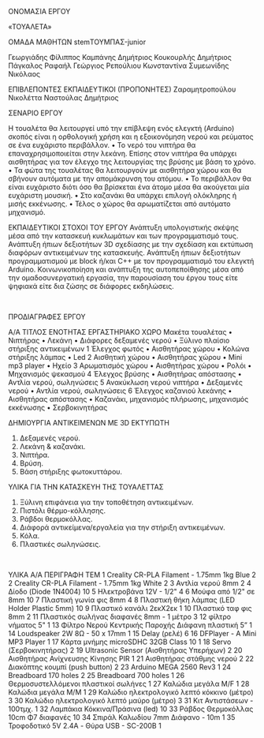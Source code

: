 

ΟΝΟΜΑΣΙΑ ΕΡΓΟΥ

«ΤΟΥΑΛΕΤΑ»




ΟΜΑΔΑ ΜΑΘΗΤΩΝ 
stemΤΟΥΜΠΑΣ-junior

Γεωργιάδης Φίλιππος
Καμπάνης Δημήτριος
Κουκουρλής Δημήτριος
Πάγκαλος Ραφαήλ Γεώργιος
Ρεπούλιου Κωνσταντίνα
Συμεωνίδης Νικόλαος











ΕΠΙΒΛΕΠΟΝΤΕΣ EΚΠΑΙΔΕΥΤΙΚΟΙ
(ΠΡΟΠΟΝΗΤΕΣ)
Ζαραμητροπούλου Νικολέττα
Ναστούλας Δημήτριος
 




ΣΕΝΑΡΙΟ ΕΡΓΟΥ



Η τουαλέτα θα λειτουργεί υπό την επίβλεψη ενός ελεγκτή (Arduino) σκοπός είναι η ορθολογική χρήση και η εξοικονόμηση νερού και ρεύματος σε ένα ευχάριστο περιβάλλον. 
•	Το νερό του νιπτήρα θα επαναχρησιμοποιείται στην λεκάνη. Επίσης στον νιπτήρα θα υπάρχει αισθητήρας για τον έλεγχο της λειτουργίας της βρύσης με βάση το χρόνο. 
•	Τα φώτα της τουαλέτας θα λειτουργούν με αισθητήρα χώρου και θα σβήνουν αυτόματα με την απομάκρυνση του ατόμου. 
•	Το περιβάλλον θα είναι ευχάριστο διότι όσο θα βρίσκεται ένα άτομο μέσα θα ακούγεται μία ευχάριστη μουσική. 
•	Στο καζανάκι θα υπάρχει επιλογή ολόκληρης ή μισής εκκένωσης.
•	Τέλος ο χώρος θα αρωματίζεται από αυτόματο μηχανισμό. 


EΚΠΑΙΔΕΥΤΙΚΟΙ ΣΤΟΧΟΙ ΤΟΥ ΕΡΓΟΥ
Ανάπτυξη υπολογιστικής σκέψης μέσα από την κατασκευή κυκλωμάτων και των προγραμματισμό τους.
Ανάπτυξη ήπιων δεξιοτήτων 3D σχεδίασης με την σχεδίαση και εκτύπωση διαφόρων αντικειμένων της κατασκευής.
Ανάπτυξη ήπιων δεξιοτήτων προγραμματισμού με block ή/και C++ με τον προγραμματισμό του ελεγκτή Arduino.
Κοινωνικοποίηση και ανάπτυξη της αυτοπεποίθησης μέσα από την ομαδοσυνεργατική εργασία, την παρουσίαση του έργου τους είτε ψηφιακά είτε δια ζώσης σε διάφορες εκδηλώσεις.

 




ΠΡΟΔΙΑΓΡΑΦΕΣ ΕΡΓΟΥ


Α/Α	ΤΙΤΛΟΣ ΕΝΟΤΗΤΑΣ	ΕΡΓΑΣΤΗΡΙΑΚΟ ΧΩΡΟ
	Μακέτα τουαλέτας	•	Νιπτήρας
•	Λεκάνη 
•	Διάφορες δεξαμενές νερού
•	Ξύλινο πλαίσιο στήριξης αντικειμένων
1	Έλεγχος φωτός	•	Αισθητήρας χώρου
•	Κολώνα στήριξης λάμπας
•	Led 
2	Αισθητική χώρου	•	Αισθητήρας χώρου
•	Mini mp3 player
•	Ηχείο
3	Αρωματισμός χώρου	•	Αισθητήρας χώρου
•	Ρολόι
•	Μηχανισμός ψεκασμού
4	Έλεγχος βρύσης	•	Αισθητήρας απόστασης
•	Αντλία νερού, σωληνώσεις
5	Ανακύκλωση νερού νιπτήρα	•	Δεξαμενές νερού
•	Αντλία νερού, σωληνώσεις
6	Έλεγχος καζανιού λεκάνης	•	Αισθητήρας απόστασης
•	Καζανάκι, μηχανισμός πλήρωσης, μηχανισμός εκκένωσης
•	Σερβοκινητήρας
 




ΔΗΜΙΟΥΡΓΙΑ ΑΝΤΙΚΕΙΜΕΝΩΝ ΜΕ 3D ΕΚΤΥΠΩΤΗ

1.	Δεξαμενές νερού.
2.	Λεκάνη & καζανάκι.
3.	Νιπτήρα.
4.	Βρύση.
5.	Βάση στήριξης φωτοκυττάρου.




ΥΛΙΚΑ ΓΙΑ ΤΗΝ ΚΑΤΑΣΚΕΥΗ ΤΗΣ ΤΟΥΑΛΕΤΤΑΣ

1.	Ξύλινη επιφάνεια για την τοποθέτηση αντικειμένων.
2.	Πιστόλι θέρμο-κόλλησης.
3.	Ράβδοι θερμοκόλλας.
4.	Διάφορά αντικείμενα/εργαλεία για την στήριξη αντικειμένων.
5.	Κόλα.
6.	Πλαστικές σωληνώσεις.



 




ΥΛΙΚΑ
Α/Α	ΠΕΡΙΓΡΑΦΗ	ΤΕΜ
1	Creality CR-PLA Filament - 1.75mm 1kg Blue	2
2	Creality CR-PLA Filament - 1.75mm 1kg White	2
3	Αντλία νερού 8mm	2
4	Δίοδο (Diode 1N4004)	10
5	Ηλεκτροβάνα 12V - 1/2"	4
6	Μούφα από 1/2" σε 8mm	10
7	Πλαστική γωνία φις 8mm	4
8	Πλαστική θήκη λάμπας (LED Holder Plastic 5mm)	10
9	Πλαστικό κανάλι 2εκΧ2εκ	1
10	Πλαστικό ταφ φις 8mm	2
11	Πλαστικός σωλήνας διαφανές 8mm - 1 μέτρο	3
12	φίλτρο νήματος 5"	1
13	Φίλτρο Νερού Κεντρικής Παροχής Διάφανη πλαστική 5”	1
14	Loudspeaker 2W 8Ω - 50 x 17mm	1
15	Delay (ρελέ)	6
16	DFPlayer - A Mini MP3 Player	1
17	Κάρτα μνήμης microSDHC 32GB Class 10	1
18	Servo (Σερβοκινητήρας)	2
19	Ultrasonic Sensor (Αισθητήρας Υπερήχων)	2
20	Αισθητήρας Ανίχνευσης Κίνησης PIR	1
21	Αισθητήρας στάθμης νερού	2
22	Διακόπτης κουμπί (push button)	2
23	Arduino MEGA 2560 Rev3	1
24	Breadboard 170 holes	2
25	Breadboard 700 holes	1
26	Θερμοσυστελλόμενοι πλαστικοί σωλήνες	1
27	Καλώδια μεγάλα M/F	1
28	Καλώδια μεγάλα M/M	1
29	Καλώδιο ηλεκτρολογικό λεπτό κόκκινο (μέτρο)	3
30	Καλώδιο ηλεκτρολογικό λεπτό μαύρο (μέτρο)	3
31	Κιτ Αντιστάσεων - 100τμχ.	1
32	Λαμπάκια Κόκκινα/Πράσινα (led)	10
33	Ράβδος Θερμοκόλλας 10cm Φ7 διαφανές	10
34	Σπιράλ Καλωδίου 7mm Διάφανο - 10m	1
35	Τροφοδοτικό 5V 2.4A - Θύρα USB - SC-200B	1
